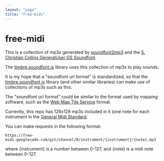 ```yaml
---
layout: "page"
title: "free-midi"
---
```

# free-midi

This is a collection of mp3s generated by
[soundfont2mp3](https://github.com/skratchdot/soundfont2mp3/) and the 
[S. Christian Collins GeneralUser GS Soundfont](http://www.schristiancollins.com/generaluser.php).

The [timbre.soundfont.js](https://github.com/skratchdot/timbre.soundfont.js/)
library uses this collection of mp3s to play sounds.

It is my hope that a "soundfont url format" is standardized, so that the
[timbre.soundfont.js](https://github.com/skratchdot/timbre.soundfont.js/)
library (and other similar libraries) can make use of collections of mp3s such as this.

The "soundfont url format" could be similar to the format used by mapping software,
such as the [Web Map Tile Service](http://en.wikipedia.org/wiki/Web_Map_Tile_Service) format.

Currently, this repo has 128x128 mp3s included in it (one note for each instrument in the 
[General Midi Standard](http://en.wikipedia.org/wiki/General_MIDI#Program_change_events).

You can make requests in the following format:

    https://free-midi.googlecode.com/git/channel/0/instrument/{instrument}/{note}.mp3 

where {instrument} is a number between 0-127, and {note} is a midi note between 0-127. 

